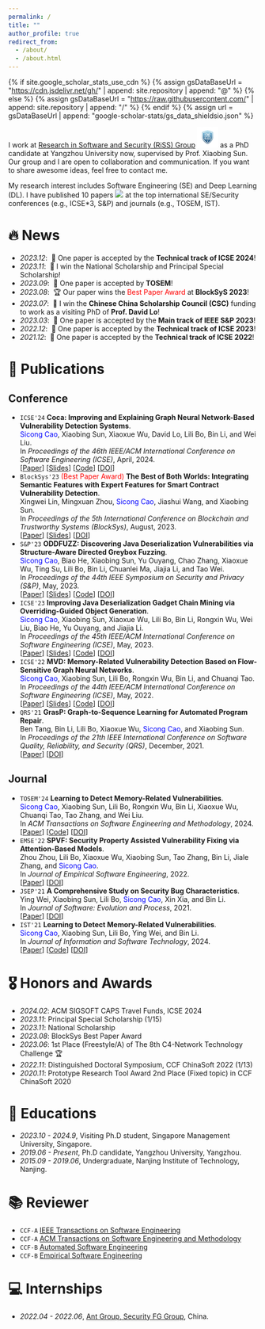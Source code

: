 ```yaml
---
permalink: /
title: ""
author_profile: true
redirect_from: 
  - /about/
  - /about.html
---
```


{% if site.google_scholar_stats_use_cdn %}
{% assign gsDataBaseUrl = "https://cdn.jsdelivr.net/gh/" | append: site.repository | append: "@" %}
{% else %}
{% assign gsDataBaseUrl = "https://raw.githubusercontent.com/" | append: site.repository | append: "/" %}
{% endif %}
{% assign url = gsDataBaseUrl | append: "google-scholar-stats/gs_data_shieldsio.json" %}

<span class='anchor' id='about-me'></span>

I work at [Research in Software and Security (RiSS) Group](http://riss.yzu.edu.cn/) <img src='./images/Riss_LOGO.jpg' style='width: 3em;'> as a PhD candidate at Yangzhou University now, supervised by Prof. Xiaobing Sun. Our group and I are open to collaboration and communication. If you want to share awesome ideas, feel free to contact me.

My research interest includes Software Engineering (SE) and Deep Learning (DL). I have published 10 papers <a href='https://scholar.google.com/citations?user=c-vPF2gAAAAJ'><img src="https://img.shields.io/endpoint?logo=Google%20Scholar&url=https%3A%2F%2Fcdn.jsdelivr.net%2Fgh%2FSicongCao%2Fsicongcao.github.io@google-scholar-stats%2Fgs_data_shieldsio.json&labelColor=f6f6f6&color=9cf&style=flat&label=citations"></a> at the top international SE/Security conferences (e.g., ICSE*3, S&P) and journals (e.g., TOSEM, IST).


# 🔥 News
- *2023.12*: &nbsp;🎉 One paper is accepted by the **Technical track of ICSE 2024**!
- *2023.11*: &nbsp;🎉 I win the National Scholarship and Principal Special Scholarship!
- *2023.09*: &nbsp;🎉 One paper is accepted by **TOSEM**!
- *2023.08*: &nbsp;🏆 Our paper wins the <span style="color:red">Best Paper Award</span> at **BlockSyS 2023**!
- *2023.07*: &nbsp;🎉 I win the **Chinese China Scholarship Council (CSC)** funding to work as a visiting PhD of **Prof. David Lo**!
- *2023.03*: &nbsp;🎉 One paper is accepted by the **Main track of IEEE S&P 2023**!
- *2022.12*: &nbsp;🎉 One paper is accepted by the **Technical track of ICSE 2023**!
- *2021.12*: &nbsp;🎉 One paper is accepted by the **Technical track of ICSE 2022**!

# 📝 Publications
## Conference
- `ICSE'24` **Coca: Improving and Explaining Graph Neural Network-Based Vulnerability Detection Systems**.  
  <span style="color:blue">Sicong Cao</span>, Xiaobing Sun, Xiaoxue Wu, David Lo, Lili Bo, Bin Li, and Wei Liu.  
  In *Proceedings of the 46th IEEE/ACM International Conference on Software Engineering (ICSE)*, April, 2024.  
  [[Paper](https://sicongcao.github.io/publications/ICSE24/ICSE24-Paper.pdf)]
  [[Slides](https://sicongcao.github.io/publications/ICSE24/ICSE24-Slides.pdf)]
  [[Code](https://github.com/CocaVul/Coca)]
  [[DOI](https://arxiv.org/abs/2401.14886)]
- `BlockSys'23` <span style="color:red">(Best Paper Award)</span> **The Best of Both Worlds: Integrating Semantic Features with Expert Features for Smart Contract Vulnerability Detection**.  
  Xingwei Lin, Mingxuan Zhou, <span style="color:blue">Sicong Cao</span>, Jiashui Wang, and Xiaobing Sun.  
  In *Proceedings of the 5th International Conference on Blockchain and Trustworthy Systems (BlockSys)*, August, 2023.  
  [[Paper](https://sicongcao.github.io/publications/BlockSyS23/BlockSyS23-Paper.pdf)]
  [[Slides](https://sicongcao.github.io/publications/BlockSyS23/BlockSys23-Slides.pdf)]
  [[DOI](https://link.springer.com/chapter/10.1007/978-981-99-8104-5_2)]
- `S&P'23` **ODDFUZZ: Discovering Java Deserialization Vulnerabilities via Structure-Aware Directed Greybox Fuzzing**.  
  <span style="color:blue">Sicong Cao</span>, Biao He, Xiaobing Sun, Yu Ouyang, Chao Zhang, Xiaoxue Wu, Ting Su, Lili Bo, Bin Li, Chuanlei Ma, Jiajia Li, and Tao Wei.  
  In *Proceedings of the 44th IEEE Symposium on Security and Privacy (S&P)*, May, 2023.  
  [[Paper](https://sicongcao.github.io/publications/S&P23/SP23-Paper.pdf)]
  [[Slides](https://sicongcao.github.io/publications/S&P23/SP23-Slides.pdf)]
  [[Code](https://github.com/ODDFuzz/ODDFuzz)]
  [[DOI](https://ieeexplore.ieee.org/document/10179377)]
- `ICSE'23` **Improving Java Deserialization Gadget Chain Mining via Overriding-Guided Object Generation**.  
  <span style="color:blue">Sicong Cao</span>, Xiaobing Sun, Xiaoxue Wu, Lili Bo, Bin Li, Rongxin Wu, Wei Liu, Biao He, Yu Ouyang, and Jiajia Li.  
  In *Proceedings of the 45th IEEE/ACM International Conference on Software Engineering (ICSE)*, May, 2023.  
  [[Paper](https://sicongcao.github.io/publications/ICSE23/ICSE23-Paper.pdf)]
  [[Slides](https://sicongcao.github.io/publications/ICSE23/ICSE23-Slides.pdf)]
  [[Code](https://github.com/GCMiner/GCMiner)]
  [[DOI](https://ieeexplore.ieee.org/document/10172888)]
- `ICSE'22` **MVD: Memory-Related Vulnerability Detection Based on Flow-Sensitive Graph Neural Networks**.  
  <span style="color:blue">Sicong Cao</span>, Xiaobing Sun, Lili Bo, Rongxin Wu, Bin Li, and Chuanqi Tao.  
  In *Proceedings of the 44th IEEE/ACM International Conference on Software Engineering (ICSE)*, May, 2022.  
  [[Paper](https://sicongcao.github.io/publications/ICSE22/ICSE22-Paper.pdf)]
  [[Slides](https://sicongcao.github.io/publications/ICSE22/ICSE22-Slides.pdf)]
  [[Code](https://github.com/MVDetection/MVD)]
  [[DOI](https://dl.acm.org/doi/10.1145/3510003.3510219)]
- `QRS'21` **GrasP: Graph-to-Sequence Learning for Automated Program Repair**.  
  Ben Tang, Bin Li, Lili Bo, Xiaoxue Wu, <span style="color:blue">Sicong Cao</span>, and Xiaobing Sun.  
  In *Proceedings of the 21th IEEE International Conference on Software Quality, Reliability, and Security (QRS)*, December, 2021.  
  [[Paper](https://sicongcao.github.io/publications/QRS21/QRS21-Paper.pdf)]
  [[DOI](https://ieeexplore.ieee.org/document/9724652/)]

## Journal
- `TOSEM'24` **Learning to Detect Memory-Related Vulnerabilities**.  
  <span style="color:blue">Sicong Cao</span>, Xiaobing Sun, Lili Bo, Rongxin Wu, Bin Li, Xiaoxue Wu, Chuanqi Tao, Tao Zhang, and Wei Liu.  
  In *ACM Transactions on Software Engineering and Methodology*, 2024.  
  [[Paper](https://sicongcao.github.io/publications/TOSEM24/TOSEM24-Paper.pdf)]
  [[Code](https://github.com/SicongCao/MemoryVul)]
  [[DOI](https://dl.acm.org/doi/abs/10.1145/3624744)]
- `EMSE'22` **SPVF: Security Property Assisted Vulnerability Fixing via Attention-Based Models**.  
  Zhou Zhou, Lili Bo, Xiaoxue Wu, Xiaobing Sun, Tao Zhang, Bin Li, Jiale Zhang, and <span style="color:blue">Sicong Cao</span>.  
  In *Journal of Empirical Software Engineering*, 2022.  
  [[Paper](https://sicongcao.github.io/publications/EMSE22/EMSE22-Paper.pdf)]
  [[DOI](https://link.springer.com/article/10.1007/s10664-022-10216-4)]
- `JSEP'21` **A Comprehensive Study on Security Bug Characteristics**.  
  Ying Wei, Xiaobing Sun, Lili Bo, <span style="color:blue">Sicong Cao</span>, Xin Xia, and Bin Li.  
  In *Journal of Software: Evolution and Process*, 2021.  
  [[Paper](https://sicongcao.github.io/publications/JSEP21/JSEP21-Paper.pdf)]
  [[DOI](https://onlinelibrary.wiley.com/doi/10.1002/smr.2376)]
- `IST'21` **Learning to Detect Memory-Related Vulnerabilities**.  
  <span style="color:blue">Sicong Cao</span>, Xiaobing Sun, Lili Bo, Ying Wei, and Bin Li.  
  In *Journal of Information and Software Technology*, 2024.  
  [[Paper](https://sicongcao.github.io/publications/IST21/IST21-Paper.pdf)]
  [[Code](https://github.com/SicongCao/BGNN4VD)]
  [[DOI](https://www.sciencedirect.com/science/article/abs/pii/S0950584921000586?via%3Dihub)]

# 🎖 Honors and Awards
- *2024.02*: ACM SIGSOFT CAPS Travel Funds, ICSE 2024
- *2023.11*: Principal Special Scholarship (1/15)
- *2023.11*: National Scholarship
- *2023.08*: BlockSys Best Paper Award
- *2023.06*: 1st Place (Freestyle/A) of The 8th C4-Network Technology Challenge 🏆
- *2022.11*: Distinguished Doctoral Symposium, CCF ChinaSoft 2022 (1/13)
- *2020.11*: Prototype Research Tool Award 2nd Place (Fixed topic) in CCF ChinaSoft 2020
  
# 📖 Educations
- *2023.10 - 2024.9*, Visiting Ph.D student, Singapore Management University, Singapore.
- *2019.06 - Present*, Ph.D candidate, Yangzhou University, Yangzhou.
- *2015.09 - 2019.06*, Undergraduate, Nanjing Institute of Technology, Nanjing.

# 📚 Reviewer
- ``CCF-A`` [IEEE Transactions on Software Engineering](https://ieeexplore.ieee.org/xpl/RecentIssue.jsp?punumber=32)
- ``CCF-A`` [ACM Transactions on Software Engineering and Methodology](https://dl.acm.org/journal/tosem)
- ``CCF-B`` [Automated Software Engineering](https://link.springer.com/journal/10515)
- ``CCF-B`` [Empirical Software Engineering](https://link.springer.com/journal/10664)

# 💻 Internships
- *2022.04 - 2022.06*, [Ant Group, Security FG Group](https://www.antgroup.com/), China.

